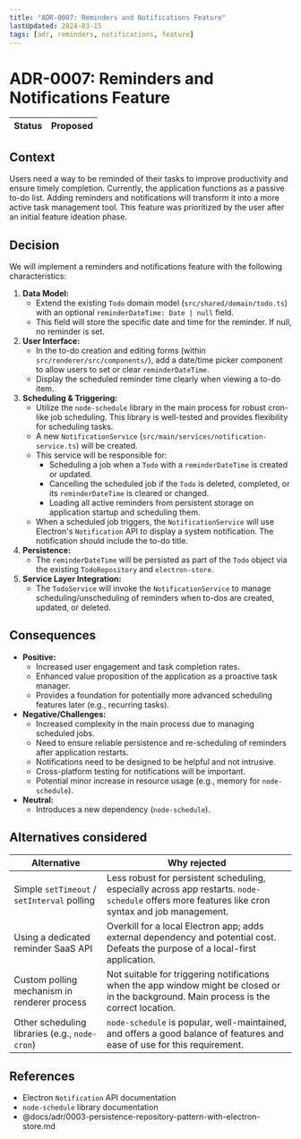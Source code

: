 ```yaml
---
title: "ADR-0007: Reminders and Notifications Feature"
lastUpdated: 2024-03-15
tags: [adr, reminders, notifications, feature]
---
```


# ADR-0007: Reminders and Notifications Feature

| Status | Proposed |
| ------ | -------- |

## Context

Users need a way to be reminded of their tasks to improve productivity and ensure timely completion. Currently, the application functions as a passive to-do list. Adding reminders and notifications will transform it into a more active task management tool. This feature was prioritized by the user after an initial feature ideation phase.

## Decision

We will implement a reminders and notifications feature with the following characteristics:
1.  **Data Model:**
    *   Extend the existing `Todo` domain model (`src/shared/domain/todo.ts`) with an optional `reminderDateTime: Date | null` field.
    *   This field will store the specific date and time for the reminder. If null, no reminder is set.
2.  **User Interface:**
    *   In the to-do creation and editing forms (within `src/renderer/src/components/`), add a date/time picker component to allow users to set or clear `reminderDateTime`.
    *   Display the scheduled reminder time clearly when viewing a to-do item.
3.  **Scheduling & Triggering:**
    *   Utilize the `node-schedule` library in the main process for robust cron-like job scheduling. This library is well-tested and provides flexibility for scheduling tasks.
    *   A new `NotificationService` (`src/main/services/notification-service.ts`) will be created.
    *   This service will be responsible for:
        *   Scheduling a job when a `Todo` with a `reminderDateTime` is created or updated.
        *   Cancelling the scheduled job if the `Todo` is deleted, completed, or its `reminderDateTime` is cleared or changed.
        *   Loading all active reminders from persistent storage on application startup and scheduling them.
    *   When a scheduled job triggers, the `NotificationService` will use Electron's `Notification` API to display a system notification. The notification should include the to-do title.
4.  **Persistence:**
    *   The `reminderDateTime` will be persisted as part of the `Todo` object via the existing `TodoRepository` and `electron-store`.
5.  **Service Layer Integration:**
    *   The `TodoService` will invoke the `NotificationService` to manage scheduling/unscheduling of reminders when to-dos are created, updated, or deleted.

## Consequences

*   **Positive:**
    *   Increased user engagement and task completion rates.
    *   Enhanced value proposition of the application as a proactive task manager.
    *   Provides a foundation for potentially more advanced scheduling features later (e.g., recurring tasks).
*   **Negative/Challenges:**
    *   Increased complexity in the main process due to managing scheduled jobs.
    *   Need to ensure reliable persistence and re-scheduling of reminders after application restarts.
    *   Notifications need to be designed to be helpful and not intrusive.
    *   Cross-platform testing for notifications will be important.
    *   Potential minor increase in resource usage (e.g., memory for `node-schedule`).
*   **Neutral:**
    *   Introduces a new dependency (`node-schedule`).

## Alternatives considered

| Alternative                                  | Why rejected                                                                                                                              |
| -------------------------------------------- | ----------------------------------------------------------------------------------------------------------------------------------------- |
| Simple `setTimeout` / `setInterval` polling  | Less robust for persistent scheduling, especially across app restarts. `node-schedule` offers more features like cron syntax and job management. |
| Using a dedicated reminder SaaS API          | Overkill for a local Electron app; adds external dependency and potential cost. Defeats the purpose of a local-first application.           |
| Custom polling mechanism in renderer process | Not suitable for triggering notifications when the app window might be closed or in the background. Main process is the correct location.    |
| Other scheduling libraries (e.g., `node-cron`) | `node-schedule` is popular, well-maintained, and offers a good balance of features and ease of use for this requirement.                   |

## References

- Electron `Notification` API documentation
- `node-schedule` library documentation
- @docs/adr/0003-persistence-repository-pattern-with-electron-store.md
